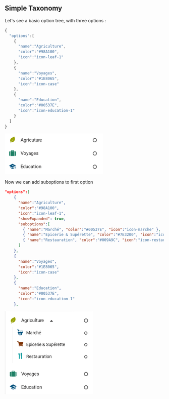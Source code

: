 Simple Taxonomy
----------------

Let's see a basic option tree, with three options :

```javascript
{
  "options":[
    {
      "name":"Agriculture",
      "color":"#98A100",
      "icon":"icon-leaf-1"
    },    
    {
      "name":"Voyages",
      "color":"#1E8065",
      "icon":"icon-case"
    },
    {
      "name":"Education",
      "color":"#00537E",
      "icon":"icon-education-1"
    }
  ]  
}
```
![alt text](images/basic-options.png "Desktop")

Now we can add suboptions to first option

```json
"options":[
    {
      "name":"Agriculture",
      "color":"#98A100",
      "icon":"icon-leaf-1",
      "showExpanded": true,
      "suboptions":[
        { "name":"Marché", "color":"#00537E", "icon":"icon-marche" },
        { "name":"Epicerie & Supérette", "color":"#7E3200", "icon":"icon-epicerie" },
        { "name":"Restauration", "color":"#009A9C", "icon":"icon-restaurant" },
      ]
    },    
    {
      "name":"Voyages",
      "color":"#1E8065",
      "icon":"icon-case"
    },
    {
      "name":"Education",
      "color":"#00537E",
      "icon":"icon-education-1"
    },
```
![alt text](images/basic-options-suboptions.png "Desktop")

